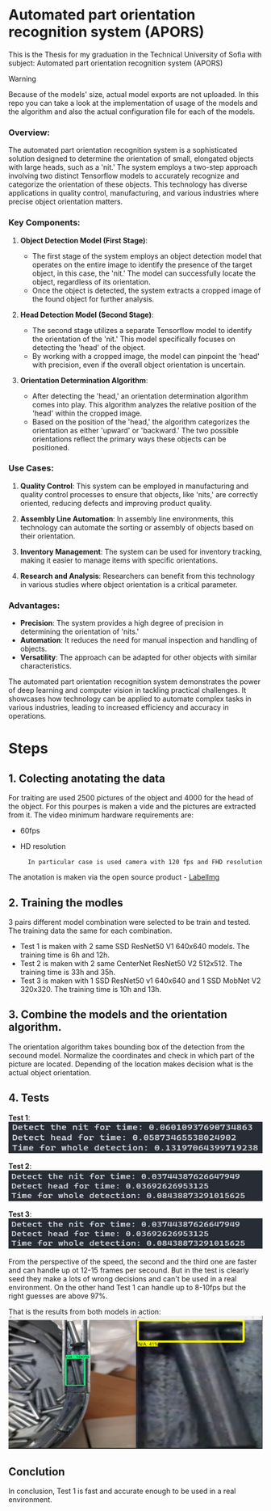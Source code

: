 # Automated part orientation recognition system (APORS)

This is the Thesis for my graduation in the Technical University of Sofia with subject: Automated part orientation recognition system (APORS)

> [!WARNING]  
> Because of the models' size, actual model exports are not uploaded. In this repo you can take a look at the implementation of usage of the models and the algorithm and also the actual configuration file for each of the models.

### Overview:

The automated part orientation recognition system is a sophisticated solution designed to determine the orientation of small, elongated objects with large heads, such as a 'nit.' The system employs a two-step approach involving two distinct Tensorflow models to accurately recognize and categorize the orientation of these objects. This technology has diverse applications in quality control, manufacturing, and various industries where precise object orientation matters.

### Key Components:

1. **Object Detection Model (First Stage)**:

    - The first stage of the system employs an object detection model that operates on the entire image to identify the presence of the target object, in this case, the 'nit.' The model can successfully locate the object, regardless of its orientation.
    - Once the object is detected, the system extracts a cropped image of the found object for further analysis.

2. **Head Detection Model (Second Stage)**:

    - The second stage utilizes a separate Tensorflow model to identify the orientation of the 'nit.' This model specifically focuses on detecting the 'head' of the object.
    - By working with a cropped image, the model can pinpoint the 'head' with precision, even if the overall object orientation is uncertain.

3. **Orientation Determination Algorithm**:

    - After detecting the 'head,' an orientation determination algorithm comes into play. This algorithm analyzes the relative position of the 'head' within the cropped image.
    - Based on the position of the 'head,' the algorithm categorizes the orientation as either 'upward' or 'backward.' The two possible orientations reflect the primary ways these objects can be positioned.

### Use Cases:

1. **Quality Control**: This system can be employed in manufacturing and quality control processes to ensure that objects, like 'nits,' are correctly oriented, reducing defects and improving product quality.

2. **Assembly Line Automation**: In assembly line environments, this technology can automate the sorting or assembly of objects based on their orientation.

3. **Inventory Management**: The system can be used for inventory tracking, making it easier to manage items with specific orientations.

4. **Research and Analysis**: Researchers can benefit from this technology in various studies where object orientation is a critical parameter.

### Advantages:

-   **Precision**: The system provides a high degree of precision in determining the orientation of 'nits.'
-   **Automation**: It reduces the need for manual inspection and handling of objects.
-   **Versatility**: The approach can be adapted for other objects with similar characteristics.

The automated part orientation recognition system demonstrates the power of deep learning and computer vision in tackling practical challenges. It showcases how technology can be applied to automate complex tasks in various industries, leading to increased efficiency and accuracy in operations.

# Steps

## 1. Colecting anotating the data

For traiting are used 2500 pictures of the object and 4000 for the head of the object. For this pourpes is maken a vide and the pictures are extracted from it. The video minimum hardware requirements are:

-   60fps
-   HD resolution

          In particular case is used camera with 120 fps and FHD resolution

The anotation is maken via the open source product - [LabelImg](https://github.com/HumanSignal/labelImg)

## 2. Training the modles

3 pairs different model combination were selected to be train and tested. The training data the same for each combination.

-   Test 1 is maken with 2 same SSD ResNet50 V1 640x640 models. The training time is 6h and 12h.
-   Test 2 is maken with 2 same CenterNet ResNet50 V2 512x512. The training time is 33h and 35h.
-   Test 3 is maken with 1 SSD ResNet50 v1 640x640 and 1 SSD MobNet V2 320x320. The training time is 10h and 13h.

## 3. Combine the models and the orientation algorithm.

The orientation algorithm takes bounding box of the detection from the secound model. Normalize the coordinates and check in which part of the picture are located. Depending of the location makes decision what is the actual object orientation.

## 4. Tests

**Test 1**:  
![Alt text](Test-images/image-1.png)

**Test 2**:  
![Alt text](Test-images/image-2.png)

**Test 3**:  
![Alt text](Test-images/image-3.png)

From the perspective of the speed, the second and the third one are faster and can handle up ot 12-15 frames per secound. But in the test is clearly seed they make a lots of wrong decisions and can't be used in a real environment. On the other hand Test 1 can handle up to 8-10fps but the right guesses are above 97%.

That is the results from both models in action:
![Alt text](Test-images/image-4.png)

## Conclution

In conclusion, Test 1 is fast and accurate enough to be used in a real environment.
